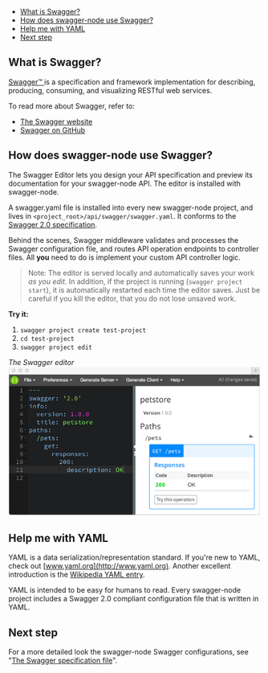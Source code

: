 * [What is Swagger?](#whatisswagger)
* [How does swagger-node use Swagger?](#howdoes)
* [Help me with YAML](#helpwith)
* [Next step](#nextstep)


## <a name="whatisswagger"></a>What is Swagger?

[Swagger™ ](http://swagger.io) is a specification and framework implementation for describing, producing, consuming, and visualizing RESTful web services. 

To read more about Swagger, refer to:

* [The Swagger website](http://swagger.io) 
* [Swagger on GitHub](https://github.com/swagger-api)


## <a name="howdoes"></a>How does swagger-node use Swagger?

The Swagger Editor lets you design your API specification and preview its documentation for your swagger-node API. The editor is installed with swagger-node.

A swagger.yaml file is installed into  every new swagger-node project, and lives in `<project_root>/api/swagger/swagger.yaml`. It conforms to the [Swagger 2.0 specification](https://github.com/reverb/swagger-spec/blob/master/versions/2.0.md).  

Behind the scenes, Swagger middleware validates and processes the Swagger configuration file, and routes API operation endpoints to controller files. All **you** need to do is implement your custom API controller logic. 

>Note: The editor is served locally and automatically saves your work *as you edit*. In addition, if the project is running (`swagger project start`), it is automatically restarted each time the editor saves. Just be careful if you kill the editor, that you do not lose unsaved work. 

**Try it:**

1. `swagger project create test-project`
2. `cd test-project`
2. `swagger project edit`

*The Swagger editor*
![alt text](./images/swagger-editor.png)


## <a name="helpwith"></a><a name="yaml"></a>Help me with YAML

YAML is a data serialization/representation standard. If you're new to YAML, check out [www.yaml.org](http://www.yaml.org). Another excellent introduction is the [Wikipedia YAML entry](http://en.wikipedia.org/wiki/YAML).

YAML is intended to be easy for humans to read. Every swagger-node project includes a Swagger 2.0 compliant configuration file that is written in YAML. 

## <a name="nextstep"></a>Next step

For a more detailed look the swagger-node Swagger configurations, see "[The Swagger specification file](./swagger-file.md)".